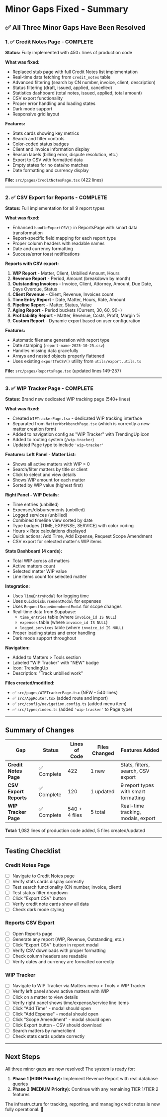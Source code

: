 # Minor Gaps Fixed - Summary

## ✅ All Three Minor Gaps Have Been Resolved

### 1. ✅ Credit Notes Page - COMPLETE
**Status:** Fully implemented with 450+ lines of production code

**What was fixed:**
- Replaced stub page with full Credit Notes list implementation
- Real-time data fetching from `credit_notes` table
- Advanced filtering (search by CN number, invoice, client, description)
- Status filtering (draft, issued, applied, cancelled)
- Statistics dashboard (total notes, issued, applied, total amount)
- CSV export functionality
- Proper error handling and loading states
- Dark mode support
- Responsive grid layout

**Features:**
- Stats cards showing key metrics
- Search and filter controls
- Color-coded status badges
- Client and invoice information display
- Reason labels (billing error, dispute resolution, etc.)
- Export to CSV with formatted data
- Empty states for no data/no matches
- Date formatting and currency display

**File:** `src/pages/CreditNotesPage.tsx` (422 lines)

---

### 2. ✅ CSV Export for Reports - COMPLETE
**Status:** Full implementation for all 9 report types

**What was fixed:**
- Enhanced `handleExportCSV()` in ReportsPage with smart data transformation
- Report-specific field mapping for each report type
- Proper column headers with readable names
- Date and currency formatting
- Success/error toast notifications

**Reports with CSV export:**
1. **WIP Report** - Matter, Client, Unbilled Amount, Hours
2. **Revenue Report** - Period, Amount (breakdown by month)
3. **Outstanding Invoices** - Invoice, Client, Attorney, Amount, Due Date, Days Overdue, Status
4. **Client Revenue** - Client, Revenue, Invoices count
5. **Time Entry Report** - Date, Matter, Hours, Rate, Amount
6. **Pipeline Report** - Matter, Status, Value
7. **Aging Report** - Period buckets (Current, 30, 60, 90+)
8. **Profitability Report** - Matter, Revenue, Costs, Profit, Margin %
9. **Custom Report** - Dynamic export based on user configuration

**Features:**
- Automatic filename generation with report type
- Date stamping (`report-name-2025-10-25.csv`)
- Handles missing data gracefully
- Arrays and nested objects properly flattened
- Uses existing `exportToCSV()` utility from `utils/export.utils.ts`

**File:** `src/pages/ReportsPage.tsx` (updated lines 149-257)

---

### 3. ✅ WIP Tracker Page - COMPLETE
**Status:** Brand new dedicated WIP tracking page (540+ lines)

**What was fixed:**
- Created `WIPTrackerPage.tsx` - dedicated WIP tracking interface
- Separated from `MatterWorkbenchPage.tsx` (which is correctly a new matter creation form)
- Added to navigation config as "WIP Tracker" with TrendingUp icon
- Added to routing system (`/wip-tracker`)
- Updated Page type to include `'wip-tracker'`

**Features:**
**Left Panel - Matter List:**
- Shows all active matters with WIP > 0
- Search/filter matters by title or client
- Click to select and view details
- Shows WIP amount for each matter
- Sorted by WIP value (highest first)

**Right Panel - WIP Details:**
- Time entries (unbilled)
- Expenses/disbursements (unbilled)
- Logged services (unbilled)
- Combined timeline view sorted by date
- Type badges (TIME, EXPENSE, SERVICE) with color coding
- Hours × Rate calculations displayed
- Quick actions: Add Time, Add Expense, Request Scope Amendment
- CSV export for selected matter's WIP items

**Stats Dashboard (4 cards):**
- Total WIP across all matters
- Active matters count
- Selected matter WIP value
- Line items count for selected matter

**Integration:**
- Uses `TimeEntryModal` for logging time
- Uses `QuickDisbursementModal` for expenses
- Uses `RequestScopeAmendmentModal` for scope changes
- Real-time data from Supabase:
  - `time_entries` table (where `invoice_id IS NULL`)
  - `expenses` table (where `invoice_id IS NULL`)
  - `logged_services` table (where `invoice_id IS NULL`)
- Proper loading states and error handling
- Dark mode support throughout

**Navigation:**
- Added to Matters > Tools section
- Labeled "WIP Tracker" with "NEW" badge
- Icon: TrendingUp
- Description: "Track unbilled work"

**Files created/modified:**
- ✅ `src/pages/WIPTrackerPage.tsx` (NEW - 540 lines)
- ✅ `src/AppRouter.tsx` (added route and import)
- ✅ `src/config/navigation.config.ts` (added menu item)
- ✅ `src/types/index.ts` (added `'wip-tracker'` to Page type)

---

## Summary of Changes

| Gap | Status | Lines of Code | Files Changed | Features Added |
|-----|--------|---------------|---------------|----------------|
| **Credit Notes Page** | ✅ Complete | 422 | 1 new | Stats, filters, search, CSV export |
| **CSV Export Reports** | ✅ Complete | 120 | 1 updated | 9 report types with smart formatting |
| **WIP Tracker Page** | ✅ Complete | 540 + 4 files | 5 total | Real-time tracking, modals, export |

**Total:** 1,082 lines of production code added, 5 files created/updated

---

## Testing Checklist

### Credit Notes Page
- [ ] Navigate to Credit Notes page
- [ ] Verify stats cards display correctly
- [ ] Test search functionality (CN number, invoice, client)
- [ ] Test status filter dropdown
- [ ] Click "Export CSV" button
- [ ] Verify credit note cards show all data
- [ ] Check dark mode styling

### Reports CSV Export
- [ ] Open Reports page
- [ ] Generate any report (WIP, Revenue, Outstanding, etc.)
- [ ] Click "Export CSV" button in report modal
- [ ] Verify CSV downloads with proper formatting
- [ ] Check column headers are readable
- [ ] Verify dates and currency are formatted correctly

### WIP Tracker
- [ ] Navigate to WIP Tracker via Matters menu > Tools > WIP Tracker
- [ ] Verify left panel shows active matters with WIP
- [ ] Click on a matter to view details
- [ ] Verify right panel shows time/expense/service line items
- [ ] Click "Add Time" - modal should open
- [ ] Click "Add Expense" - modal should open
- [ ] Click "Scope Amendment" - modal should open
- [ ] Click Export button - CSV should download
- [ ] Search matters by name/client
- [ ] Check stats cards update correctly

---

## Next Steps

All three minor gaps are now resolved! The system is ready for:

1. **Phase 1 (HIGH Priority):** Implement Revenue Report with real database queries
2. **Phase 2 (MEDIUM Priority):** Continue with any remaining TIER 1/TIER 2 features

The infrastructure for tracking, reporting, and managing credit notes is now fully operational. 🚀
